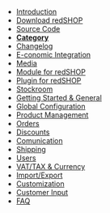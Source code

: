 - [Introduction](chapters/introduccion.md)
- [Download redSHOP](https://github.com/redCOMPONENT-COM/redSHOP/releases)
- [Source Code](https://github.com/redCOMPONENT-COM/redSHOP/)
- [**Category**](chapters/Category/overview.md)
- [Changelog]()
- [E-conomic Integration]()
- [Media]()
- [Module for redSHOP]()
- [Plugin for redSHOP]()
- [Stockroom]()
- [Getting Started & General]()
- [Global Configuration]()
- [Product Management]()
- [Orders]()
- [Discounts]()
- [Comunication]()
- [Shipping]()
- [Users]()
- [VAT/TAX & Currency]()
- [Import/Export]()
- [Customization]()
- [Customer Input]()
- [FAQ]()